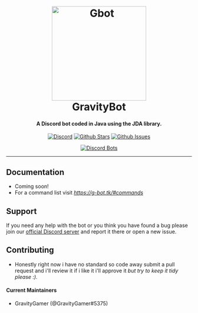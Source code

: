 <h1 align="center">
    <a href="https://discord.gg/f43DKbA"><img src="https://g-sc.tk/u/Gravity-05:17:10PM.png" width="256px" alt="Gbot"></a>
  <br>
    GravityBot
  <br>
 </h1>
<h4 align="center">A Discord bot coded in Java using the JDA library.</h4>
  <p align="center">
      <a href="https://discord.gg/f43DKbA" target="_blank"><img src="https://discordapp.com/api/guilds/367273834128080898/embed.png" alt="Discord"></a>
    <a href="https://github.com/GravityGamer/GravityBot/blob/master" target="_blank"><img src="https://img.shields.io/github/stars/GravityGamer/GravityBot.svg?style=social&label=Star" alt="Github Stars"></a>
    <a href="https://github.com/GravityGamer/GravityBot/issues" target="_blank"><img src="https://img.shields.io/github/issues-raw/GravityGamer/GravityBot.svg?style=flat-square)" alt="Github Issues"></a>
  </p>
  <p align="center">
    <a href="https://discordbots.org/bot/391558265265192961">
          <img src="https://discordbots.org/api/widget/391558265265192961.svg" alt="Discord Bots" />
        </a>
  </p>
  
-------------------

## Documentation
* Coming soon!
* For a command list visit *https://g-bot.tk/#commands*

## Support

If you need any help with the bot or you think you have found a bug please join our [official Discord server](https://discord.gg/f43DKbA) and report it there or open a new issue.

## Contributing 
* Honestly right now i have no standard so code away submit a pull request and i'll review it if i like it i'll approve it
*but try to keep it tidy please :).*

#### **Current Maintainers**

* GravityGamer (@GravityGamer#5375) 
